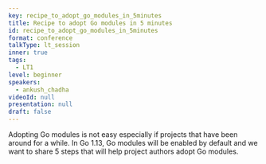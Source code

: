 ```yaml
---
key: recipe_to_adopt_go_modules_in_5minutes
title: Recipe to adopt Go modules in 5 minutes
id: recipe_to_adopt_go_modules_in_5minutes
format: conference
talkType: lt_session
inner: true
tags:
  - LT1
level: beginner
speakers:
  - ankush_chadha
videoId: null
presentation: null
draft: false
---
```

Adopting Go modules is not easy especially if projects that have been around for a while. In Go 1.13, Go modules will be enabled by default and we want to share 5 steps that will help project authors adopt Go modules.
